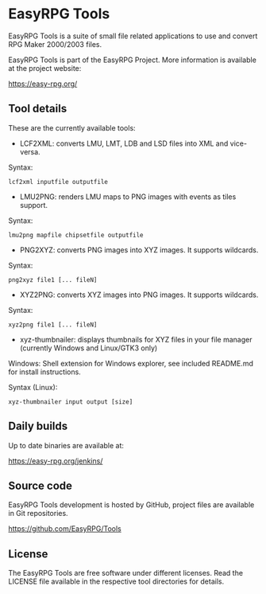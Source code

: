 EasyRPG Tools
=============

EasyRPG Tools is a suite of small file related applications to use and
convert RPG Maker 2000/2003 files.

EasyRPG Tools is part of the EasyRPG Project.
More information is available at the project website:

https://easy-rpg.org/


Tool details
------------

These are the currently available tools:

 * LCF2XML: converts LMU, LMT, LDB and LSD files into XML and vice-versa.

Syntax:

    lcf2xml inputfile outputfile

 * LMU2PNG: renders LMU maps to PNG images with events as tiles support.

Syntax:

    lmu2png mapfile chipsetfile outputfile

 * PNG2XYZ: converts PNG images into XYZ images. It supports wildcards.

Syntax:

    png2xyz file1 [... fileN]

 * XYZ2PNG: converts XYZ images into PNG images. It supports wildcards.

Syntax:

    xyz2png file1 [... fileN]

 * xyz-thumbnailer: displays thumbnails for XYZ files in your file manager
                    (currently Windows and Linux/GTK3 only)

Windows: Shell extension for Windows explorer, see included README.md for
         install instructions.

Syntax (Linux):

    xyz-thumbnailer input output [size]


Daily builds
------------

Up to date binaries are available at:

https://easy-rpg.org/jenkins/


Source code
-----------

EasyRPG Tools development is hosted by GitHub, project files are available in
Git repositories.

https://github.com/EasyRPG/Tools


License
-------

The EasyRPG Tools are free software under different licenses. Read the LICENSE
file available in the respective tool directories for details.
